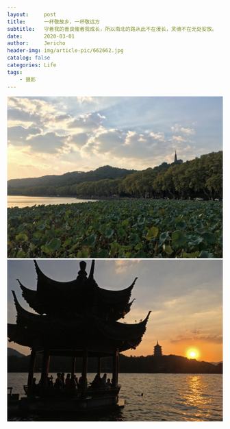 ```yaml
---
layout:     post
title:      一杯敬故乡，一杯敬远方
subtitle:   守着我的善良催着我成长，所以南北的路从此不在漫长，灵魂不在无处安放。     ——毛不易《消愁》
date:       2020-03-01
author:     Jericho
header-img: img/article-pic/662662.jpg
catalog: false
categories: Life
tags:
    - 摄影
---
```

![](/img/一杯敬故乡，一杯敬远方/IMG_7345.JPG)
![](/img/一杯敬故乡，一杯敬远方/IMG_7362.JPG)